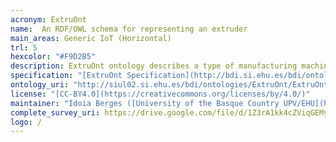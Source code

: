 ```yaml
--- 
acronym: ExtruOnt
name:  An RDF/OWL schema for representing an extruder
main_areas: Generic IoT (Horizontal)
trl: 5
hexcolor: "#F9D2B5"
description: ExtruOnt ontology describes a type of manufacturing machine, more precisely, a type that performs an extrusion process (extruder). Although the scope of the ontology is restricted to a concrete domain, it could be used as a model for the development of other ontologies for describing manufacturing machines in Industry 4.0 scenarios.
specification: "[ExtruOnt Specification](http://bdi.si.ehu.es/bdi/ontologies/ExtruOnt)"
ontology_uri: "http://siul02.si.ehu.es/bdi/ontologies/ExtruOnt/ExtruOnt.owl"
license: "[CC-BY4.0](https://creativecommons.org/licenses/by/4.0/)"
maintainer: "Idoia Berges ([University of the Basque Country UPV/EHU](https://www.ehu.eus/en/en-home))"
complete_survey_uri: https://drive.google.com/file/d/1Z3rA1kk4cZViqGEMyxD6wKUKKXfuNo42/view
logo: /
--- 
```

